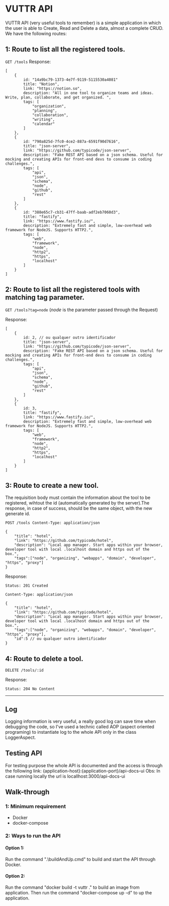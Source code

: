 # VUTTR API

VUTTR API (very useful tools to remember) is a simple application in which the user is able to Create, Read and Delete a
data, almost a complete CRUD. We have the following routes:

## 1: Route to list all the registered tools.

`GET /tools`
Response:

    [
        {
            id: "14a9bc79-1373-4e7f-9119-5115530a4081"
            title: "Notion",
            link: "https://notion.so",
            description: "All in one tool to organize teams and ideas. Write, plan, collaborate, and get organized. ",
            tags: [
                "organization",
                "planning",
                "collaboration",
                "writing",
                "calendar"
            ]
        },
        {
            id: "790a825d-7fc0-4ce2-887a-6591f90d7616",
            title: "json-server",
            link: "https://github.com/typicode/json-server",
            description: "Fake REST API based on a json schema. Useful for mocking and creating APIs for front-end devs to consume in coding challenges.",
            tags: [
                "api",
                "json",
                "schema",
                "node",
                "github",
                "rest"
            ]
        },
        {
            id: "388e65c7-cb31-47ff-baab-adf2eb7060d3",
            title: "fastify",
            link: "https://www.fastify.io/",
            description: "Extremely fast and simple, low-overhead web framework for NodeJS. Supports HTTP2.",
            tags: [
                "web",
                "framework",
                "node",
                "http2",
                "https",
                "localhost"
            ]
        }
    ]

## 2: Route to list all the registered tools with matching tag parameter.

`GET /tools?tag=node`   (*node* is the parameter passed through the Request)

Response:

    [
        {
            id: 2, // ou qualquer outro identificador
            title: "json-server",
            link: "https://github.com/typicode/json-server",
            description: "Fake REST API based on a json schema. Useful for mocking and creating APIs for front-end devs to consume in coding challenges.",
            tags: [
                "api",
                "json",
                "schema",
                "node",
                "github",
                "rest"
            ]
        },
        {
            id: 3,
            title: "fastify",
            link: "https://www.fastify.io/",
            description: "Extremely fast and simple, low-overhead web framework for NodeJS. Supports HTTP2.",
            tags: [
                "web",
                "framework",
                "node",
                "http2",
                "https",
                "localhost"
            ]
        }
    ]

## 3: Route to create a new tool.

The requisition body must contain the information about the tool to be registered, wihtout the id (automatically
generated by the server).The response, in case of success, should be the same object, with the new generate id.

`POST /tools Content-Type: application/json`

    {
        "title": "hotel",
        "link": "https://github.com/typicode/hotel",
        "description": "Local app manager. Start apps within your browser, developer tool with local .localhost domain and https out of the box.",
        "tags":["node", "organizing", "webapps", "domain", "developer", "https", "proxy"]
    }

Response:

`Status: 201 Created`

`Content-Type: application/json`

    {
        "title": "hotel",
        "link": "https://github.com/typicode/hotel",
        "description": "Local app manager. Start apps within your browser, developer tool with local .localhost domain and https out of the box.",
        "tags":["node", "organizing", "webapps", "domain", "developer", "https", "proxy"],
        "id":5 // ou qualquer outro identificador
    }

## 4: Route to delete a tool.

`DELETE /tools/:id`

Response:

`Status: 204 No Content`

---

## Log

Logging information is very useful, a really good log can save time when debugging the code, so I've used a technic
called AOP (aspect oriented programing) to instantiate log to the whole API only in the class LoggerAspect.

## Testing API

For testing purpose the whole API is documented and the access is through the following link: {application-host}:{application-port}/api-docs-ui
Obs: In case running locally the url is locallhost:3000/api-docs-ui


## Walk-through

### 1:  Minimum requirement
* Docker
* docker-compose

### 2: Ways to run the API

#### Option 1:
Run the command ".\buildAndUp.cmd" to build and start the API through Docker.
#### Option 2:
Run the command "docker build -t vuttr ." to build an image from application. Then
run the command "docker-compose up -d" to up the application.

